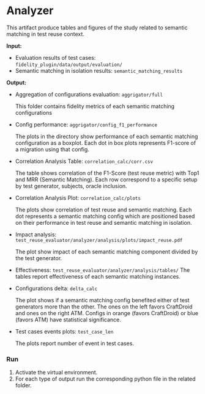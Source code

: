# Analyzer

This artifact produce tables and figures of the study related to semantic matching in test reuse context.

**Input:**

- Evaluation results of test cases: `fidelity_plugin/data/output/evaluation/`
- Semantic matching in isolation results: `semantic_matching_results`

**Output:**

- Aggregation of configurations evaluation: `aggrigator/full`

  This folder contains fidelity metrics of each semantic matching configurations
- Config performance: `aggrigator/config_f1_performance`

  The plots in the directory show performance of each semantic matching configuration as a boxplot. Each dot in box
  plots represents F1-score of a migration using that config.
- Correlation Analysis Table: `correlation_calc/corr.csv`

  The table shows correlation of the F1-Score (test reuse metric) with Top1 and MRR (Semantic Matching). Each row
  correspond to a specific setup by test generator, subjects, oracle inclusion.

- Correlation Analysis Plot: `correlation_calc/plots`
  
  The plots show correlation of test reuse and semantic matching. Each dot represents a semantic matching config which
  are positioned based on their performance in test reuse and semantic matching in isolation.

- Impact analysis: `test_reuse_evaluator/analyzer/analysis/plots/impact_reuse.pdf`
  
  The plot show impact of each semantic matching component divided by the test generator.
  
- Effectiveness: `test_reuse_evaluator/analyzer/analysis/tables/`
  The tables report effectiveness of each semantic matching instances.

- Configurations delta: `delta_calc`
  
  The plot shows if a semantic matching config benefited either of test generators more than the other. The ones on the
  left favors CraftDroid and ones on the right ATM. Configs in orange (favors CraftDroid) or blue (favors ATM) have
  statistical significance.
  
- Test cases events plots: `test_case_len`
  
    The plots report number of event in test cases.

### Run

1. Activate the virtual environment.
1. For each type of output run the corresponding python file in the related folder.
